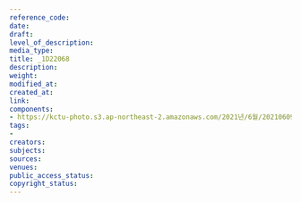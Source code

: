 ```yaml
---
reference_code: 
date: 
draft: 
level_of_description: 
media_type: 
title: _1D22068
description: 
weight: 
modified_at: 
created_at: 
link: 
components:
- https://kctu-photo.s3.ap-northeast-2.amazonaws.com/2021년/6월/20210609_산재사망+노동자+추모분향소+및+농성장+설치/_1D22068.jpg
tags:
- 
creators: 
subjects: 
sources: 
venues: 
public_access_status: 
copyright_status: 
---
```

